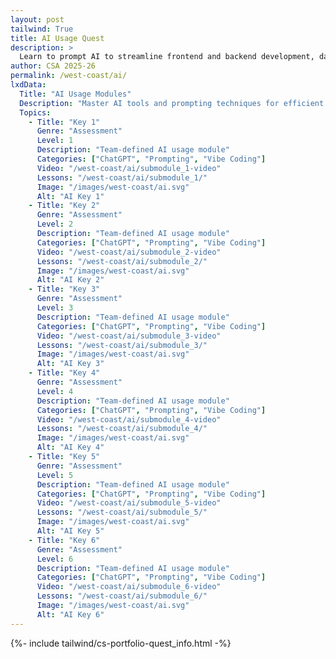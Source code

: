 ```yaml
---
layout: post 
tailwind: True
title: AI Usage Quest
description: >
  Learn to prompt AI to streamline frontend and backend development, data visualization, and resume building
author: CSA 2025-26
permalink: /west-coast/ai/
lxdData:
  Title: "AI Usage Modules"
  Description: "Master AI tools and prompting techniques for efficient development!"
  Topics:
    - Title: "Key 1"
      Genre: "Assessment"
      Level: 1
      Description: "Team-defined AI usage module"
      Categories: ["ChatGPT", "Prompting", "Vibe Coding"]
      Video: "/west-coast/ai/submodule_1-video"
      Lessons: "/west-coast/ai/submodule_1/"
      Image: "/images/west-coast/ai.svg"
      Alt: "AI Key 1"
    - Title: "Key 2"
      Genre: "Assessment"
      Level: 2
      Description: "Team-defined AI usage module"
      Categories: ["ChatGPT", "Prompting", "Vibe Coding"]
      Video: "/west-coast/ai/submodule_2-video"
      Lessons: "/west-coast/ai/submodule_2/"
      Image: "/images/west-coast/ai.svg"
      Alt: "AI Key 2"
    - Title: "Key 3"
      Genre: "Assessment"
      Level: 3
      Description: "Team-defined AI usage module"
      Categories: ["ChatGPT", "Prompting", "Vibe Coding"]
      Video: "/west-coast/ai/submodule_3-video"
      Lessons: "/west-coast/ai/submodule_3/"
      Image: "/images/west-coast/ai.svg"
      Alt: "AI Key 3"
    - Title: "Key 4"
      Genre: "Assessment"
      Level: 4
      Description: "Team-defined AI usage module"
      Categories: ["ChatGPT", "Prompting", "Vibe Coding"]
      Video: "/west-coast/ai/submodule_4-video"
      Lessons: "/west-coast/ai/submodule_4/"
      Image: "/images/west-coast/ai.svg"
      Alt: "AI Key 4"
    - Title: "Key 5"
      Genre: "Assessment"
      Level: 5
      Description: "Team-defined AI usage module"
      Categories: ["ChatGPT", "Prompting", "Vibe Coding"]
      Video: "/west-coast/ai/submodule_5-video"
      Lessons: "/west-coast/ai/submodule_5/"
      Image: "/images/west-coast/ai.svg"
      Alt: "AI Key 5"
    - Title: "Key 6"
      Genre: "Assessment"
      Level: 6
      Description: "Team-defined AI usage module"
      Categories: ["ChatGPT", "Prompting", "Vibe Coding"]
      Video: "/west-coast/ai/submodule_6-video"
      Lessons: "/west-coast/ai/submodule_6/"
      Image: "/images/west-coast/ai.svg"
      Alt: "AI Key 6"
---
```

{%- include tailwind/cs-portfolio-quest_info.html -%}